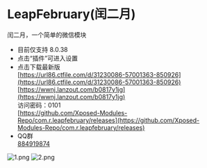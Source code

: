 # LeapFebruary(闰二月)

闰二月，一个简单的微信模块

+ 目前仅支持 8.0.38  
+ 点击“插件”可进入设置
+ 点击下载最新版  
[https://url86.ctfile.com/d/31230086-57001363-850926](https://url86.ctfile.com/d/31230086-57001363-850926)  
[https://wwnj.lanzout.com/b0817y1jg](https://wwnj.lanzout.com/b0817y1jg)  
访问密码：0101  
[https://github.com/Xposed-Modules-Repo/com.r.leapfebruary/releases](https://github.com/Xposed-Modules-Repo/com.r.leapfebruary/releases)  
+ QQ群  
[884919874](https://qm.qq.com/cgi-bin/qm/qr?k=sjQ6a40gBHkmQmQVxaDOWxkBfT8qxIzp&jump_from=webapi&authKey=xf0fUl/VY/N/Dp8fInouwCgHu8/2jqXEzzBB9ChrV7kWjDdEU0BC5mWtmJkEVWSe)  

![1.png](https://raw.githubusercontent.com/Xposed-Modules-Repo/com.r.leapfebruary/master/img/1.png)
![2.png](https://raw.githubusercontent.com/Xposed-Modules-Repo/com.r.leapfebruary/master/img/2.png)

